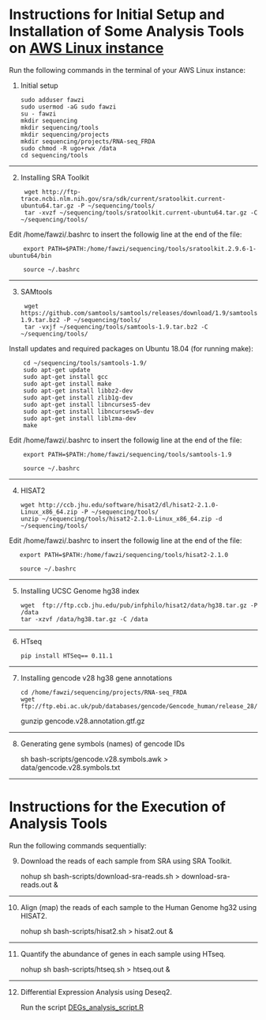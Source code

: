 # Instructions for Initial Setup and Installation of Some Analysis Tools on [AWS Linux instance](https://aws.amazon.com/amazon-linux-ami/)

Run the following commands in the terminal of your AWS Linux instance:

1.  Initial setup

        sudo adduser fawzi  
        sudo usermod -aG sudo fawzi  
        su - fawzi  
        mkdir sequencing  
        mkdir sequencing/tools  
        mkdir sequencing/projects  
        mkdir sequencing/projects/RNA-seq_FRDA  
        sudo chmod -R ugo+rwx /data 
        cd sequencing/tools
---

2. Installing SRA Toolkit

  
        wget http://ftp-trace.ncbi.nlm.nih.gov/sra/sdk/current/sratoolkit.current-ubuntu64.tar.gz -P ~/sequencing/tools/ 
        tar -xvzf ~/sequencing/tools/sratoolkit.current-ubuntu64.tar.gz -C ~/sequencing/tools/ 
  
  Edit /home/fawzi/.bashrc to insert the followig line at the end of the file:  
                           
        export PATH=$PATH:/home/fawzi/sequencing/tools/sratoolkit.2.9.6-1-ubuntu64/bin  
  
        source ~/.bashrc  
---

3. SAMtools

  
        wget https://github.com/samtools/samtools/releases/download/1.9/samtools-1.9.tar.bz2 -P ~/sequencing/tools/  
        tar -vxjf ~/sequencing/tools/samtools-1.9.tar.bz2 -C ~/sequencing/tools/ 
    
  Install updates and required packages on Ubuntu 18.04 (for running make):  
  
        cd ~/sequencing/tools/samtools-1.9/ 
        sudo apt-get update  
        sudo apt-get install gcc  
        sudo apt-get install make  
        sudo apt-get install libbz2-dev  
        sudo apt-get install zlib1g-dev  
        sudo apt-get install libncurses5-dev  
        sudo apt-get install libncursesw5-dev  
        sudo apt-get install liblzma-dev  
        make  
  
  Edit /home/fawzi/.bashrc to insert the followig line at the end of the file:  
    
        export PATH=$PATH:/home/fawzi/sequencing/tools/samtools-1.9  

        source ~/.bashrc  
---

4. HISAT2

       wget http://ccb.jhu.edu/software/hisat2/dl/hisat2-2.1.0-Linux_x86_64.zip -P ~/sequencing/tools/  
       unzip ~/sequencing/tools/hisat2-2.1.0-Linux_x86_64.zip -d ~/sequencing/tools/ 
    
    
  Edit /home/fawzi/.bashrc to insert the followig line at the end of the file:  
    
       export PATH=$PATH:/home/fawzi/sequencing/tools/hisat2-2.1.0   
 
       source ~/.bashrc 
---

5. Installing UCSC Genome hg38 index

       wget  ftp://ftp.ccb.jhu.edu/pub/infphilo/hisat2/data/hg38.tar.gz -P /data   
       tar -xzvf /data/hg38.tar.gz -C /data  
 ---
 
6. HTseq

       pip install HTSeq== 0.11.1
 ---
 
7. Installing gencode v28 hg38 gene annotations

       cd /home/fawzi/sequencing/projects/RNA-seq_FRDA  
       wget ftp://ftp.ebi.ac.uk/pub/databases/gencode/Gencode_human/release_28/gencode.v28.annotation.gtf.gz  
    gunzip gencode.v28.annotation.gtf.gz  
---

8. Generating gene symbols (names) of gencode IDs

    sh bash-scripts/gencode.v28.symbols.awk > data/gencode.v28.symbols.txt   
---

# Instructions for the Execution of Analysis Tools 

Run the following commands sequentially:

9. Download the reads of each sample from SRA using SRA Toolkit.

    nohup sh bash-scripts/download-sra-reads.sh > download-sra-reads.out &       
---

10. Align (map) the reads of each sample to the Human Genome hg32 using HISAT2. 
                                                                     
      nohup sh bash-scripts/hisat2.sh > hisat2.out &
---

11. Quantify the abundance of genes in each sample using HTseq.
      
     nohup sh bash-scripts/htseq.sh > htseq.out &
 ---
 
12. Differential Expression Analysis using Deseq2.

     Run the script [DEGs_analysis_script.R](DEGs_analysis_script.R)          
